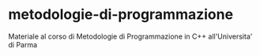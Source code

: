 # metodologie-di-programmazione
Materiale al corso di Metodologie di Programmazione in C++ all'Universita' di Parma
